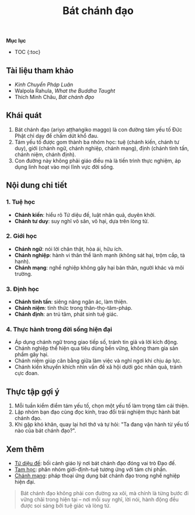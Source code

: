 ﻿---
title: Bát chánh đạo
---

**Mục lục**

- TOC
{:toc}

## Tài liệu tham khảo

- *Kinh Chuyển Pháp Luân*
- Walpola Rahula, *What the Buddha Taught*
- Thích Minh Châu, *Bát chánh đạo*

## Khái quát

1. Bát chánh đạo (ariyo aṭṭhaṅgiko maggo) là con đường tám yếu tố Đức Phật chỉ dạy để chấm dứt khổ đau.
2. Tám yếu tố được gom thành ba nhóm học: tuệ (chánh kiến, chánh tư duy), giới (chánh ngữ, chánh nghiệp, chánh mạng), định (chánh tinh tấn, chánh niệm, chánh định).
3. Con đường này không phải giáo điều mà là tiến trình thực nghiệm, áp dụng linh hoạt vào mọi lĩnh vực đời sống.

## Nội dung chi tiết

### 1. Tuệ học

- **Chánh kiến**: hiểu rõ Tứ diệu đế, luật nhân quả, duyên khởi.
- **Chánh tư duy**: suy nghĩ vô sân, vô hại, dựa trên lòng từ.

### 2. Giới học

- **Chánh ngữ**: nói lời chân thật, hòa ái, hữu ích.
- **Chánh nghiệp**: hành vi thân thể lành mạnh (không sát hại, trộm cắp, tà hạnh).
- **Chánh mạng**: nghề nghiệp không gây hại bản thân, người khác và môi trường.

### 3. Định học

- **Chánh tinh tấn**: siêng năng ngăn ác, làm thiện.
- **Chánh niệm**: tỉnh thức trong thân-thọ-tâm-pháp.
- **Chánh định**: an trú tâm, phát sinh tuệ giác.

### 4. Thực hành trong đời sống hiện đại

- Áp dụng chánh ngữ trong giao tiếp số, tránh tin giả và lời kích động.
- Chánh nghiệp thể hiện qua tiêu dùng bền vững, không tham gia sản phẩm gây hại.
- Chánh niệm giúp cân bằng giữa làm việc và nghỉ ngơi khi chịu áp lực.
- Chánh kiến khuyến khích nhìn vấn đề xã hội dưới góc nhân quả, tránh cực đoan.

## Thực tập gợi ý

1. Mỗi tuần kiểm điểm tám yếu tố, chọn một yếu tố làm trọng tâm cải thiện.
2. Lập nhóm bạn đạo cùng đọc kinh, trao đổi trải nghiệm thực hành bát chánh đạo.
3. Khi gặp khó khăn, quay lại hơi thở và tự hỏi: "Ta đang vận hành từ yếu tố nào của bát chánh đạo?".

## Xem thêm

- [Tứ diệu đế](tu_dieu_de.md): bối cảnh giáo lý nơi bát chánh đạo đóng vai trò Đạo đế.
- [Tam học](tam_hoc.md): phân nhóm giới-định-tuệ tương ứng với tám chi phần.
- [Chánh mạng](../phap_thoai_hien_dai/chanh_mang.md): pháp thoại ứng dụng bát chánh đạo trong nghề nghiệp hiện đại.

> Bát chánh đạo không phải con đường xa xôi, mà chính là từng bước đi vững chãi trong hiện tại – nơi mỗi suy nghĩ, lời nói, hành động đều được soi sáng bởi tuệ giác và lòng từ.
